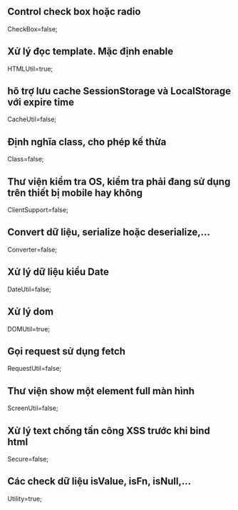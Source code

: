 ## Control check box hoặc radio
CheckBox=false;

## Xử lý đọc template. Mặc định enable
HTMLUtil=true;

## hõ trợ lưu cache SessionStorage và LocalStorage với expire time
CacheUtil=false;

## Định nghĩa class, cho phép kế thừa
Class=false;

## Thư viện kiểm tra OS, kiểm tra phải đang sử dụng trên thiết bị mobile hay không
ClientSupport=false;

## Convert dữ liệu, serialize hoặc deserialize,...
Converter=false;

## Xử lý dữ liệu kiểu Date
DateUtil=false;

## Xử lý dom
DOMUtil=true;

## Gọi request sử dụng fetch
RequestUtil=false;

## Thư viện show một element full màn hình
ScreenUtil=false;

## Xử lý text chống tấn công XSS trước khi bind html
Secure=false;

## Các check dữ liệu isValue, isFn, isNull,...
Utility=true;
